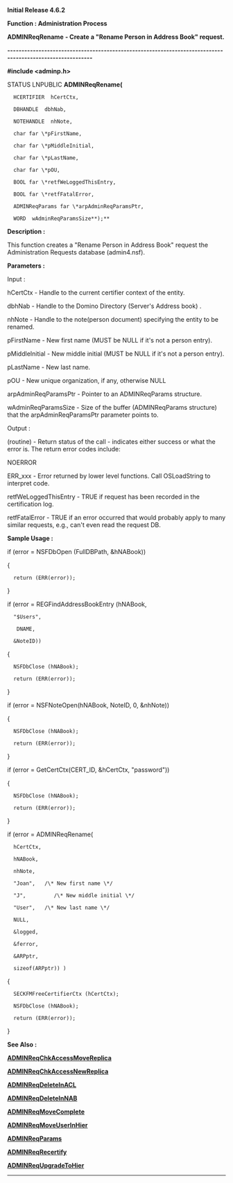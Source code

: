 




<!--
 /\* Font Definitions \*/
 @font-face
 {font-family:Helv;
 panose-1:2 11 6 4 2 2 2 3 2 4;}
@font-face
 {font-family:"Cambria Math";
 panose-1:2 4 5 3 5 4 6 3 2 4;}
 /\* Style Definitions \*/
 p.MsoNormal, li.MsoNormal, div.MsoNormal
 {margin-top:0cm;
 margin-right:0cm;
 margin-bottom:8.0pt;
 margin-left:0cm;
 line-height:107%;
 font-size:11.0pt;
 font-family:"Calibri",sans-serif;}
.MsoChpDefault
 {font-size:11.0pt;}
.MsoPapDefault
 {margin-bottom:8.0pt;
 line-height:107%;}
 /\* Page Definitions \*/
 @page WordSection1
 {size:612.0pt 792.0pt;
 margin:72.0pt 72.0pt 72.0pt 72.0pt;}
div.WordSection1
 {page:WordSection1;}
-->




**Initial Release 4.6.2**



**Function : Administration Process**



**ADMINReqRename** **- Create a
"Rename Person in Address Book" request.**


**----------------------------------------------------------------------------------------------------------**



**#include <adminp.h>**



STATUS
LNPUBLIC **ADMINReqRename(**  

      HCERTIFIER  hCertCtx,  

      DBHANDLE  dbhNab,  

      NOTEHANDLE  nhNote,  

      char far \*pFirstName,  

      char far \*pMiddleInitial,  

      char far \*pLastName,  

      char far \*pOU,  

      BOOL far \*retfWeLoggedThisEntry,  

      BOOL far \*retfFatalError,  

      ADMINReqParams far \*arpAdminReqParamsPtr,  

      WORD  wAdminReqParamsSize**);**



**Description :**



This
function creates a "Rename Person in Address Book" request the
Administration Requests database (admin4.nsf).


 


**Parameters :**



Input :  

hCertCtx  -  Handle to the current certifier context of the entity.  

  

dbhNab  -  Handle to the Domino Directory (Server's Address book) .  

  

nhNote  -  Handle to the note(person document) specifying the entity to be
renamed.  

  

pFirstName  -  New first name (MUST be NULL if it's not a person entry).  

  

pMiddleInitial  -  New middle initial (MUST be NULL if it's not a person
entry).  

  

pLastName  -  New last name.  

  

pOU  -  New unique organization, if any, otherwise NULL  

  

arpAdminReqParamsPtr  -  Pointer to an ADMINReqParams structure.  

  

wAdminReqParamsSize  -  Size of the buffer (ADMINReqParams structure) that the
arpAdminReqParamsPtr parameter points to.  

  




Output :  

(routine)  -  Return status of the call - indicates either success or what the
error is.  The return error codes include:  

  

NOERROR  

  

ERR\_xxx - Error returned by lower level functions. Call OSLoadString to
interpret code.  

  

  

retfWeLoggedThisEntry  -  TRUE if request has been recorded in the
certification log.  

  

retfFatalError  -  TRUE if an error occurred that would probably apply to many
similar requests, e.g., can't even read the request DB.  

  




 **Sample Usage :**


if (error =
NSFDbOpen (FullDBPath, &hNABook))  

{  

      return (ERR(error));  

}


 


if (error =
REGFindAddressBookEntry (hNABook,   

      "$Users",   

       DNAME,  

      &NoteID))  

{  

      NSFDbClose (hNABook);  

      return (ERR(error));  

}


 


if (error =
NSFNoteOpen(hNABook, NoteID, 0, &nhNote))  

{  

      NSFDbClose (hNABook);  

      return (ERR(error));  

}


 


if (error =
GetCertCtx(CERT\_ID, &hCertCtx, "password"))  

{  

      NSFDbClose (hNABook);  

      return (ERR(error));  

}  

         

if (error = ADMINReqRename(   

      hCertCtx,  

      hNABook,  

      nhNote,  

      "Joan",   /\* New first name \*/  

      "J",         /\* New middle initial \*/  

      "User",   /\* New last name \*/  

      NULL,  

      &logged,  

      &ferror,  

      &ARPptr,  

      sizeof(ARPptr)) )  

{  

      SECKFMFreeCertifierCtx (hCertCtx);  

      NSFDbClose (hNABook);  

      return (ERR(error));  

}


 **See Also :**


**[ADMINReqChkAccessMoveReplica](ADMINReqChkAccessMoveReplica.md)**


**[ADMINReqChkAccessNewReplica](ADMINReqChkAccessNewReplica.md)**


**[ADMINReqDeleteInACL](ADMINReqDeleteInACL.md)**


**[ADMINReqDeleteInNAB](ADMINReqDeleteInNAB.md)**


**[ADMINReqMoveComplete](ADMINReqMoveComplete.md)**


**[ADMINReqMoveUserInHier](ADMINReqMoveUserInHier.md)**


**[ADMINReqParams](ADMINReqParams.md)**


**[ADMINReqRecertify](ADMINReqRecertify.md)**


**[ADMINReqUpgradeToHier](ADMINReqUpgradeToHier.md)**



----------------------------------------------------------------------------------------------------------


 





